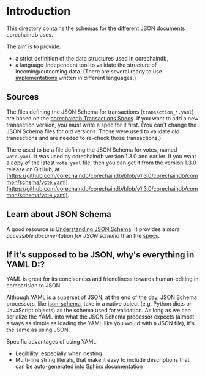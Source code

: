 <!---
Copyright © 2020 Interplanetary Database Association e.V.,
corechaindb and IPDB software contributors.
SPDX-License-Identifier: (Apache-2.0 AND CC-BY-4.0)
Code is Apache-2.0 and docs are CC-BY-4.0
--->

# Introduction

This directory contains the schemas for the different JSON documents corechaindb uses.

The aim is to provide:

- a strict definition of the data structures used in corechaindb,
- a language-independent tool to validate the structure of incoming/outcoming
  data. (There are several ready to use
  [implementations](http://json-schema.org/implementations.html) written in
  different languages.)

## Sources

The files defining the JSON Schema for transactions (`transaction_*.yaml`)
are based on the [corechaindb Transactions Specs](https://github.com/corechaindb/BEPs/tree/master/tx-specs).
If you want to add a new transaction version,
you must write a spec for it first.
(You can't change the JSON Schema files for old versions.
Those were used to validate old transactions
and are needed to re-check those transactions.)

There used to be a file defining the JSON Schema for votes, named `vote.yaml`.
It was used by corechaindb version 1.3.0 and earlier.
If you want a copy of the latest `vote.yaml` file,
then you can get it from the version 1.3.0 release on GitHub, at
[https://github.com/corechaindb/corechaindb/blob/v1.3.0/corechaindb/common/schema/vote.yaml](https://github.com/corechaindb/corechaindb/blob/v1.3.0/corechaindb/common/schema/vote.yaml).

## Learn about JSON Schema

A good resource is [Understanding JSON Schema](http://spacetelescope.github.io/understanding-json-schema/index.html).
It provides a *more accessible documentation for JSON schema* than the [specs](http://json-schema.org/documentation.html).

## If it's supposed to be JSON, why's everything in YAML D:?

YAML is great for its conciseness and friendliness towards human-editing in comparision to JSON.

Although YAML is a superset of JSON, at the end of the day, JSON Schema processors, like
[json-schema](http://python-jsonschema.readthedocs.io/en/latest/), take in a native object (e.g.
Python dicts or JavaScript objects) as the schema used for validation. As long as we can serialize
the YAML into what the JSON Schema processor expects (almost always as simple as loading the YAML
like you would with a JSON file), it's the same as using JSON.

Specific advantages of using YAML:
 - Legibility, especially when nesting
 - Multi-line string literals, that make it easy to include descriptions that can be [auto-generated
   into Sphinx documentation](/docs/server/generate_schema_documentation.py)
